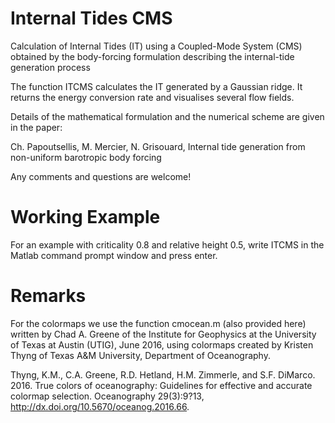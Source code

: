 # Internal Tides CMS

Calculation of Internal Tides (IT) using a Coupled-Mode System (CMS) obtained
by the body-forcing formulation describing the internal-tide generation process

The function ITCMS calculates the IT generated by a Gaussian ridge.
It returns the energy conversion rate and visualises several flow fields.

Details of the mathematical formulation and the numerical scheme are given in the paper:

Ch. Papoutsellis, M. Mercier, N. Grisouard, Internal tide generation from non-uniform barotropic body forcing

Any comments and questions are welcome!


# Working Example
For an example with criticality 0.8 and relative height 0.5, write ITCMS in the Matlab command prompt window and press enter.  

# Remarks
For the colormaps we use the function cmocean.m (also provided here) written by Chad A. Greene of the Institute for Geophysics at the 
University of Texas at Austin (UTIG), June 2016, using colormaps created by Kristen
Thyng of Texas A&M University, Department of Oceanography.

Thyng, K.M., C.A. Greene, R.D. Hetland, H.M. Zimmerle, and S.F. DiMarco. 2016. True 
colors of oceanography: Guidelines for effective and accurate colormap selection. 
Oceanography 29(3):9?13, http://dx.doi.org/10.5670/oceanog.2016.66.


